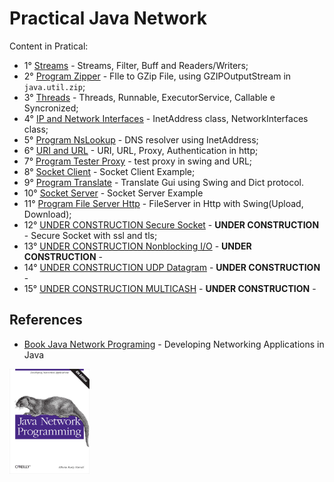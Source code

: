 # Practical Java Network

Content in Pratical:

  + 1° [Streams](./streams-filters-example) - Streams, Filter, Buff and Readers/Writers;
  + 2° [Program Zipper](./zipper) - FIle to GZip File, using GZIPOutputStream in `java.util.zip`;
  + 3° [Threads](./threads-example) - Threads, Runnable, ExecutorService, Callable e Syncronized;
  + 4° [IP and Network Interfaces](./InetAddress-networkInterface-example) - InetAddress class, NetworkInterfaces class;
  + 5° [Program NsLookup](./nslookup) - DNS resolver using InetAddress;
  + 6° [URI and URL](./uri-url-example) - URI, URL, Proxy, Authentication in http;
  + 7° [Program Tester Proxy](./testProxy) - test proxy in swing and URL;
  + 8° [Socket Client](./socket-client-example) - Socket Client Example;
  + 9° [Program Translate](./translate) - Translate Gui using Swing and Dict protocol. 
  + 10° [Socket Server](./socket-server-example) - Socket Server Example 
  + 11° [Program File Server Http](./file-server-http) - FileServer in Http with Swing(Upload, Download);
  + 12° [UNDER CONSTRUCTION Secure Socket](./secure-sockets-example) - **UNDER CONSTRUCTION** - Secure Socket with ssl and tls;
  + 13° [UNDER CONSTRUCTION Nonblocking I/O](./nio-example) - **UNDER CONSTRUCTION** -
  + 14° [UNDER CONSTRUCTION UDP Datagram](./udp-example) - **UNDER CONSTRUCTION** -
  + 15° [UNDER CONSTRUCTION MULTICASH](./multicash-example) - **UNDER CONSTRUCTION** -

## References

  + [Book Java Network Programing](https://www.oreilly.com/library/view/java-network-programming/9781449365936/) - Developing Networking Applications in Java<br/>
<img src="./java-networking-programing.png" width="128px" alt="book reference Java Networking Programing">

